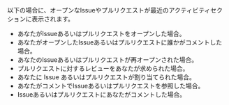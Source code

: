 以下の場合に、オープンなIssueやプルリクエストが最近のアクティビティセクションに表示されます。
- あなたがIssueあるいはプルリクエストをオープンした場合。
- あなたがオープンしたIssueあるいはプルリクエストに誰かがコメントした場合。
- あなたのIssueあるいはプルリクエストが再オープンされた場合。
- プルリクエストに対するレビューをあなたが求められた場合。
- あなたに Issue あるいはプルリクエストが割り当てられた場合。
- あなたがコメントでIssueあるいはプルリクエストを参照した場合。
- Issueあるいはプルリクエストにあなたがコメントした場合。
